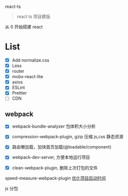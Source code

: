 

react-ts

>react ts 项目模版

从 0 开始搭建 react


# List

- [x] Add normalize.css
- [x] Less
- [x] router
- [x] mobx-react-lite
- [x] axios
- [x] ESLint
- [x] Prettier
- [ ] CDN

## webpack

- [x] webpack-bundle-analyzer 包体积大小分析
- [x] compression-webpack-plugin, gzip 压缩 js,css 静态资源
- [x] 路由懒加载，加快首页加载(@loadable/component)
- [x] webpack-dev-server, 方便本地运行项目
- [x] clean-webpack-plugin, 删除上次打包的文件


speed-measure-webpack-plugin
[优化项目启动时间](https://juejin.cn/post/6961203055257714702)

js 分包
